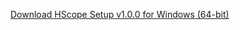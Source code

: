 [Download HScope Setup v1.0.0 for Windows (64-bit)](https://github.com/Omid03/HScope/releases/download/v1.0.0/HScope-Setup-1.0.0.exe)
